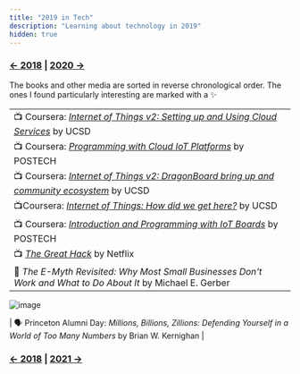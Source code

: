 ```yaml
---
title: "2019 in Tech"
description: "Learning about technology in 2019"
hidden: true
---
```


### [← 2018](/2018/12/31/learn-2018) | [2020 →](/2020/12/31/learn-2020)
The books and other media are sorted in reverse chronological order. The ones I found particularly interesting are marked with a ✨

| |
| --- |
| 📺 Coursera: _[Internet of Things v2: Setting up and Using Cloud Services](https://www.coursera.org/learn/internet-of-things-cloud-services-version2)_ by UCSD |
| 📺 Coursera: _[Programming with Cloud IoT Platforms](https://www.coursera.org/learn/cloud-iot-platform)_ by POSTECH |
| 📺 Coursera: _[Internet of Things v2: DragonBoard bring up and community ecosystem](https://www.coursera.org/learn/internet-of-things-dragonboard-version2)_ by UCSD |
| 📺Coursera: _[Internet of Things: How did we get here?](https://www.coursera.org/learn/internet-of-things-history)_ by UCSD |
| 📺 Coursera: _[Introduction and Programming with IoT Boards](https://www.coursera.org/learn/introduction-iot-boards)_ by POSTECH | 
| 📺 _[The Great Hack](https://www.netflix.com/title/80117542)_ by Netflix |
| 📕 _The E-Myth Revisited: Why Most Small Businesses Don't Work and What to Do About It_ by Michael E. Gerber |
![image](https://github.com/user-attachments/assets/778662bb-8a21-46c2-bcc9-c6866eb179d7)

| 🗣️ Princeton Alumni Day: _Millions, Billions, Zillions: Defending Yourself in a World of Too Many Numbers_ by Brian W. Kernighan |

### [← 2018](/2019/12/31/learn-2018) | [2021 →](/2020/12/31/learn-2020)
